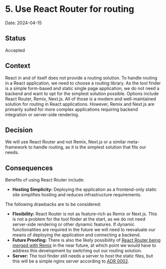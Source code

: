 # 5. Use React Router for routing

Date: 2024-04-15

## Status

Accepted

## Context

React in and of itself does not provide a routing solution.
To handle routing in a React application, we need to choose a routing library.
As the tool finder is a simple form-based and static single page application, we do not need a backend and want to opt for the simplest solution possible.
Options include React Router, Remix, Next.js.
All of those is a modern and well-maintained solution for routing in React applications.
However, Remix and Next.js are primarily suited for more complex applications requiring backend integration or server-side rendering.

## Decision

We will use React Router and not Remix, Next.js or a similar meta-framework to handle routing, as it is the simplest solution that fits our needs.

## Consequences

Benefits of using React Router include:

- **Hosting Simplicity:** Deploying the application as a frontend-only static site simplifies hosting and reduces infrastructure requirements.

The following drawbacks are to be considered:

- **Flexibility:** React Router is not as feature-rich as Remix or Next.js. This is not a problem for the tool finder at the start, as we do not need server-side rendering or other dynamic features. If dynamic functionalities are required in the future we will need to reevaluate our means of deploying the application and connecting a backend.
- **Future Proofing:** There is also the likely possibility of [React Router being merged with Remix](https://twitter.com/ryanflorence/status/1767560366027129211) in the near future, at which point we would have to address this development by switching out our routing solution.
- **Server:** The tool finder still needs a server to host the static files, but this will be a simple nginx server according to [ADR 0002](/doc/adr/0002-host-on-OTC.md).
